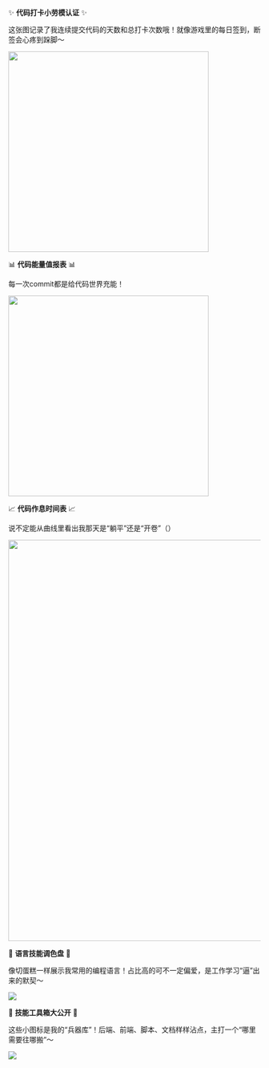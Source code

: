 <!--
**GALA-Lin/GALA-Lin** is a ✨ _special_ ✨ repository because its `README.md` (this file) appears on your GitHub profile.

Here are some ideas to get you started:

- 🔭 I’m currently working on ...
- 🌱 I’m currently learning ...
- 👯 I’m looking to collaborate on ...
- 🤔 I’m looking for help with ...
- 💬 Ask me about ...
- 📫 How to reach me: ...
- 😄 Pronouns: ...
- ⚡ Fun fact: ...
-->
<!--
**GALA-Lin/GALA-Lin** is a ✨ _special_ ✨ repository because its `README.md` (this file) appears on your GitHub profile.

Here are some ideas to get you started:

- 🔭 I’m currently working on ...
- 🌱 I’m currently learning ...
- 👯 I’m looking to collaborate on ...
- 🤔 I’m looking for help with ...
- 💬 Ask me about ...
- 📫 How to reach me: ...
- 😄 Pronouns: ...
- ⚡ Fun fact: ...
-->

<!--
**GALA-Lin/GALA-Lin** is a ✨ _special_ ✨ repository because its `README.md` (this file) appears on your GitHub profile.

Here are some ideas to get you started:

- 🔭 I’m currently working on ...
- 🌱 I’m currently learning ...
- 👯 I’m looking to collaborate on ...
- 🤔 I’m looking for help with ...
- 💬 Ask me about ...
- 📫 How to reach me: ...
- 😄 Pronouns: ...
- ⚡ Fun fact: ...
-->

<!--
**GALA-Lin/GALA-Lin** is a ✨ _special_ ✨ repository because its `README.md` (this file) appears on your GitHub profile.

Here are some ideas to get you started:

- 🔭 I’m currently working on ...
- 🌱 I’m currently learning ...
- 👯 I’m looking to collaborate on ...
- 🤔 I’m looking for help with ...
- 💬 Ask me about ...
- 📫 How to reach me: ...
- 😄 Pronouns: ...
- ⚡ Fun fact: ...
-->
✨ **代码打卡小劳模认证** ✨

这张图记录了我连续提交代码的天数和总打卡次数哦！就像游戏里的每日签到，断签会心疼到跺脚～

<img width="400" src="https://streak-stats.demolab.com?user=GALA-Lin&theme=transparent&date_format=%5BY.%5Dn.j&hide_border=true" />

📊 **代码能量值报表** 📊

每一次commit都是给代码世界充能！

<img width="400" src="https://github-readme-stats.vercel.app/api?username=GALA-Lin&theme=transparent&include_all_commits=true&show_icons=true&hide_border=true" />

📈 **代码作息时间表** 📈

说不定能从曲线里看出我那天是“躺平”还是“开卷”（）

<img width="800" src="https://github-readme-activity-graph.vercel.app/graph?username=GALA-Lin&theme=github-compact&hide_border=true&area=true">

🎨 **语言技能调色盘** 🎨

像切蛋糕一样展示我常用的编程语言！占比高的可不一定偏爱，是工作学习“逼”出来的默契～

<img src="https://github-readme-stats.vercel.app/api/top-langs/?username=GALA-Lin&theme=transparent&hide_border=true&layout=donut-vertical&langs_count=6" />

🔧 **技能工具箱大公开** 🔧

这些小图标是我的“兵器库”！后端、前端、脚本、文档样样沾点，主打一个“哪里需要往哪搬”～

<img src="https://skillicons.dev/icons?i=cpp,java,golang,vue,react,html,css,js,ts,md,&theme=light" />
